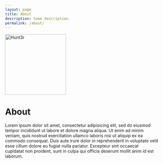 ```yaml
---
layout: page
title: About
description: Some description.
permalink: /about/
---
```


<img class="img-rounded" src="[pictureprofilehtb](https://user-images.githubusercontent.com/72806718/174650388-3845d57f-7088-44cd-81e9-9888aa75713f.png)" alt="Hunt3r" width="200">

# About

Lorem ipsum dolor sit amet, consectetur adipisicing elit, sed do eiusmod
tempor incididunt ut labore et dolore magna aliqua. Ut enim ad minim veniam,
quis nostrud exercitation ullamco laboris nisi ut aliquip ex ea commodo
consequat. Duis aute irure dolor in reprehenderit in voluptate velit esse
cillum dolore eu fugiat nulla pariatur. Excepteur sint occaecat cupidatat non
proident, sunt in culpa qui officia deserunt mollit anim id est laborum.
